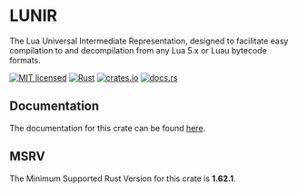 # LUNIR

The Lua Universal Intermediate Representation, designed to facilitate easy compilation to and decompilation from any Lua 5.x or Luau bytecode formats.

[![MIT licensed][mit-badge]][mit-url]
[![Rust][build-badge]][build-url]
[![crates.io][crates-badge]][crates-url]
[![docs.rs][docs-badge]][docs-url]

[mit-badge]: https://img.shields.io/badge/license-MIT-blue.svg
[mit-url]: https://github.com/lunir-project/lunir/blob/main/LICENSE
[build-badge]: https://github.com/lunir-project/lunir/actions/workflows/rust.yml/badge.svg
[build-url]: https://github.com/lunir-project/lunir/actions/workflows/rust.yml
[crates-badge]: https://img.shields.io/crates/v/lunir.svg
[crates-url]: https://crates.io/crates/lunir
[docs-badge]: https://docs.rs/lunir/badge.svg
[docs-url]: https://docs.rs/lunir

## Documentation
The documentation for this crate can be found [here][docs-url].

## MSRV
The Minimum Supported Rust Version for this crate is **1.62.1**.
